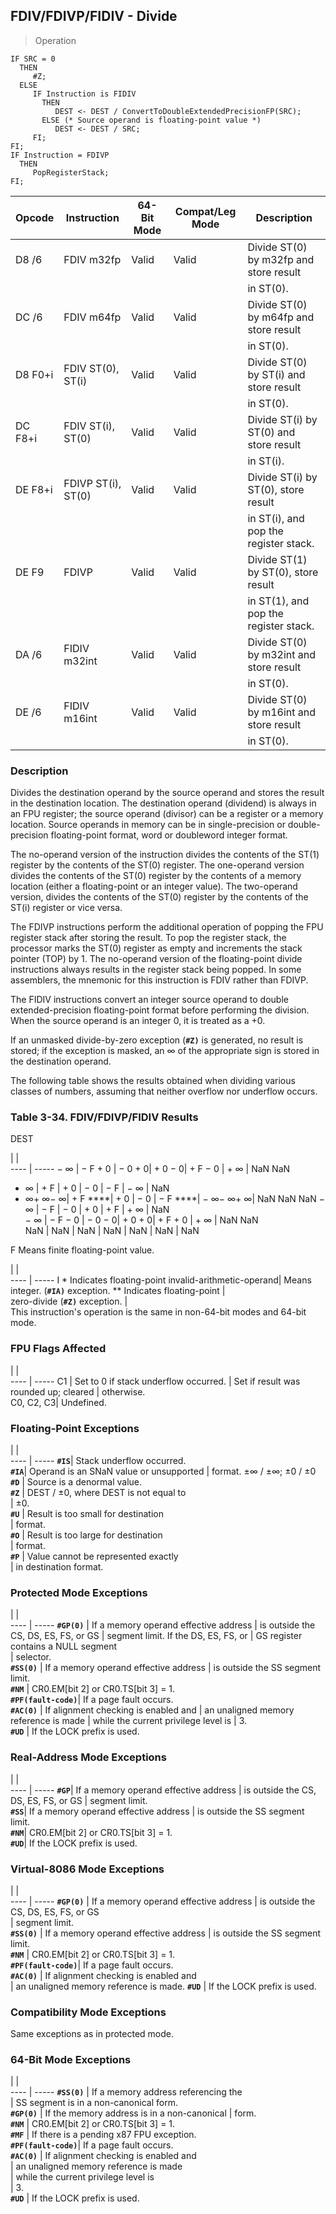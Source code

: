 ## FDIV/FDIVP/FIDIV - Divide

> Operation

``` slim
IF SRC = 0
  THEN
     #Z;
  ELSE
     IF Instruction is FIDIV
       THEN
          DEST <- DEST / ConvertToDoubleExtendedPrecisionFP(SRC);
       ELSE (* Source operand is floating-point value *)
          DEST <- DEST / SRC;
     FI;
FI;
IF Instruction = FDIVP
  THEN
     PopRegisterStack;
FI;

```

 Opcode | Instruction       | 64-Bit Mode| Compat/Leg Mode| Description                            
 ---  | --- | --- | --- | ---
 D8 /6  | FDIV m32fp        | Valid      | Valid          | Divide ST(0) by m32fp and store result 
        |                   |            |                | in ST(0).                              
 DC /6  | FDIV m64fp        | Valid      | Valid          | Divide ST(0) by m64fp and store result 
        |                   |            |                | in ST(0).                              
 D8 F0+i| FDIV ST(0), ST(i) | Valid      | Valid          | Divide ST(0) by ST(i) and store result 
        |                   |            |                | in ST(0).                              
 DC F8+i| FDIV ST(i), ST(0) | Valid      | Valid          | Divide ST(i) by ST(0) and store result 
        |                   |            |                | in ST(i).                              
 DE F8+i| FDIVP ST(i), ST(0)| Valid      | Valid          | Divide ST(i) by ST(0), store result    
        |                   |            |                | in ST(i), and pop the register stack.  
 DE F9  | FDIVP             | Valid      | Valid          | Divide ST(1) by ST(0), store result    
        |                   |            |                | in ST(1), and pop the register stack.  
 DA /6  | FIDIV m32int      | Valid      | Valid          | Divide ST(0) by m32int and store result
        |                   |            |                | in ST(0).                              
 DE /6  | FIDIV m16int      | Valid      | Valid          | Divide ST(0) by m16int and store result
        |                   |            |                | in ST(0).                              

### Description
Divides the destination operand by the source operand and stores the result
in the destination location. The destination operand (dividend) is always in
an FPU register; the source operand (divisor) can be a register or a memory
location. Source operands in memory can be in single-precision or double-precision
floating-point format, word or doubleword integer format.

The no-operand version of the instruction divides the contents of the ST(1)
register by the contents of the ST(0) register. The one-operand version divides
the contents of the ST(0) register by the contents of a memory location (either
a floating-point or an integer value). The two-operand version, divides the
contents of the ST(0) register by the contents of the ST(i) register or vice
versa.

The FDIVP instructions perform the additional operation of popping the FPU register
stack after storing the result. To pop the register stack, the processor marks
the ST(0) register as empty and increments the stack pointer (TOP) by 1. The
no-operand version of the floating-point divide instructions always results
in the register stack being popped. In some assemblers, the mnemonic for this
instruction is FDIV rather than FDIVP.

The FIDIV instructions convert an integer source operand to double extended-precision
floating-point format before performing the division. When the source operand
is an integer 0, it is treated as a +0.

If an unmasked divide-by-zero exception (**``#Z)``** is generated, no result is stored;
if the exception is masked, an ∞ of the appropriate sign is stored in the destination
operand.

The following table shows the results obtained when dividing various classes
of numbers, assuming that neither overflow nor underflow occurs.


### Table 3-34. FDIV/FDIVP/FIDIV Results
DEST

   | |  
---- | -----
 − ∞      | − F + 0 | − 0 + 0| + 0 − 0| + F − 0 | + ∞      | NaN NaN    
 + ∞      | + F     | + 0    | − 0    | − F     | − ∞      | NaN        
 + ∞+ ∞− ∞| + F ****| + 0    | − 0    | − F ****| − ∞− ∞+ ∞| NaN NaN NaN
 − ∞      | − F     | − 0    | + 0    | + F     | + ∞      | NaN        
 − ∞      | − F − 0 | − 0 − 0| + 0 + 0| + F + 0 | + ∞      | NaN NaN    
 NaN      | NaN     | NaN    | NaN    | NaN     | NaN      | NaN        
<aside class="notification">
F Means finite floating-point value.
</aside>

   | |  
---- | -----
 I * Indicates floating-point invalid-arithmetic-operand| Means integer.
 (**``#IA)``** exception. ** Indicates floating-point           |               
 zero-divide (**``#Z)``** exception.                            |               
This instruction's operation is the same in non-64-bit modes and 64-bit mode.



### FPU Flags Affected
   | |  
---- | -----
 C1        | Set to 0 if stack underflow occurred.
           | Set if result was rounded up; cleared
           | otherwise.                           
 C0, C2, C3| Undefined.                           

### Floating-Point Exceptions
   | |  
---- | -----
 **``#IS``**| Stack underflow occurred.              
 **``#IA``**| Operand is an SNaN value or unsupported
    | format. ±∞ / ±∞; ±0 / ±0               
 **``#D``** | Source is a denormal value.            
 **``#Z``** | DEST / ±0, where DEST is not equal to  
    | ±0.                                    
 **``#U``** | Result is too small for destination    
    | format.                                
 **``#O``** | Result is too large for destination    
    | format.                                
 **``#P``** | Value cannot be represented exactly    
    | in destination format.                 

### Protected Mode Exceptions
   | |  
---- | -----
 **``#GP(0)``**         | If a memory operand effective address
                | is outside the CS, DS, ES, FS, or GS 
                | segment limit. If the DS, ES, FS, or 
                | GS register contains a NULL segment  
                | selector.                            
 **``#SS(0)``**         | If a memory operand effective address
                | is outside the SS segment limit.     
 **``#NM``**            | CR0.EM[bit 2] or CR0.TS[bit 3] = 1.  
 **``#PF(fault-code)``**| If a page fault occurs.              
 **``#AC(0)``**         | If alignment checking is enabled and 
                | an unaligned memory reference is made
                | while the current privilege level is 
                | 3.                                   
 **``#UD``**            | If the LOCK prefix is used.          

### Real-Address Mode Exceptions
   | |  
---- | -----
 **``#GP``**| If a memory operand effective address
    | is outside the CS, DS, ES, FS, or GS 
    | segment limit.                       
 **``#SS``**| If a memory operand effective address
    | is outside the SS segment limit.     
 **``#NM``**| CR0.EM[bit 2] or CR0.TS[bit 3] = 1.  
 **``#UD``**| If the LOCK prefix is used.          

### Virtual-8086 Mode Exceptions
   | |  
---- | -----
 **``#GP(0)``**         | If a memory operand effective address 
                | is outside the CS, DS, ES, FS, or GS  
                | segment limit.                        
 **``#SS(0)``**         | If a memory operand effective address 
                | is outside the SS segment limit.      
 **``#NM``**            | CR0.EM[bit 2] or CR0.TS[bit 3] = 1.   
 **``#PF(fault-code)``**| If a page fault occurs.               
 **``#AC(0)``**         | If alignment checking is enabled and  
                | an unaligned memory reference is made.
 **``#UD``**            | If the LOCK prefix is used.           

### Compatibility Mode Exceptions
Same exceptions as in protected mode.


### 64-Bit Mode Exceptions
   | |  
---- | -----
 **``#SS(0)``**         | If a memory address referencing the        
                | SS segment is in a non-canonical form.     
 **``#GP(0)``**         | If the memory address is in a non-canonical
                | form.                                      
 **``#NM``**            | CR0.EM[bit 2] or CR0.TS[bit 3] = 1.        
 **``#MF``**            | If there is a pending x87 FPU exception.   
 **``#PF(fault-code)``**| If a page fault occurs.                    
 **``#AC(0)``**         | If alignment checking is enabled and       
                | an unaligned memory reference is made      
                | while the current privilege level is       
                | 3.                                         
 **``#UD``**            | If the LOCK prefix is used.                
